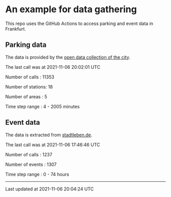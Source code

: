 # An example for data gathering

This repo uses the GitHub Actions to access parking and event data in Frankfurt.

## Parking data
The data is provided by the [open data collection of the city](https://www.offenedaten.frankfurt.de/).

The last call was at 2021-11-06 20:02:01 UTC

Number of calls   : 11353

Number of stations:    18

Number of areas   :     5

Time step range   :     4 -  2005 minutes


## Event data
The data is extracted from [stadtleben.de](https://stadtleben.de/frankfurt/).

The last call was at 2021-11-06 17:46:46 UTC

Number of calls   : 1237

Number of events  : 1307

Time step range   :    0 -   74 hours


----

Last updated at 2021-11-06 20:04:24 UTC
